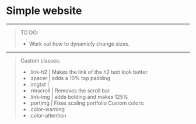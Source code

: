 # Simple website
---
> TO DO:
> - Work out how to dynamicly change sizes.
--- 
> Custom classes:
> - .link-h2 | Makes the link of the h2 text look better.
> - .spacer | adds a 10% top padding
> - .imgtxt | 
> - .rmscroll | Removes the scroll bar
> - .link-img | adds bolding and makes 125%
> - .portimg | Fixes scaling portfolio
> Custom colors:
> - .color-warning
> - .color-attention